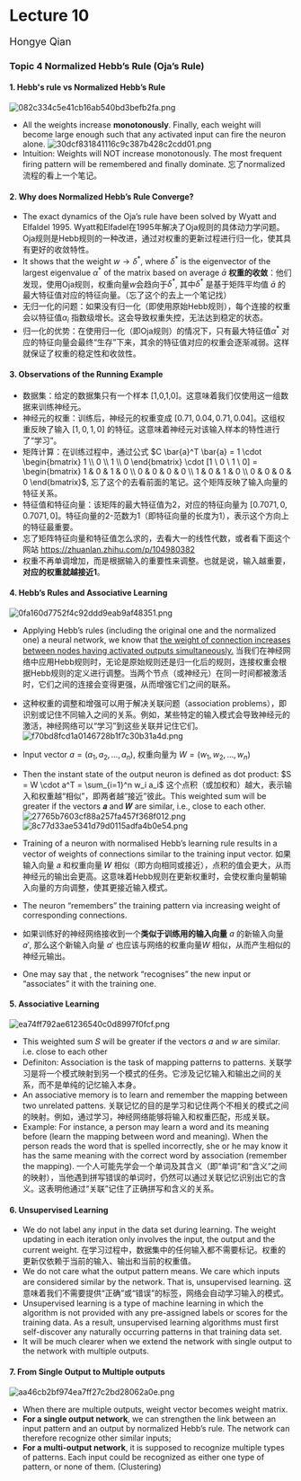 # Lecture 10
<font size="4">Hongye Qian</font> 
### Topic 4 Normalized Hebb’s Rule (Oja’s Rule)
#### 1. Hebb's rule vs Normalized Hebb’s Rule
![082c334c5e41cb16ab540bd3befb2fa.png](https://s2.loli.net/2024/10/27/cfByhOLMTRxjWGA.png)
 - All the weights increase **monotonously**. Finally, each weight will become large enough such that any activated input can fire the neuron alone. 
![30dcf831841116c9c387b428c2cdd01.png](https://s2.loli.net/2024/10/27/Qka2D9Fh1N8UOWm.png)
- Intuition: Weights will NOT increase monotonously. The most frequent firing pattern will be remembered and finally dominate. 忘了normalized流程的看上一个笔记。

#### 2. Why does Normalized Hebb’s Rule Converge?
-  The exact dynamics of the Oja’s rule have been solved by Wyatt and Elfaldel 1995. Wyatt和Elfadel在1995年解决了Oja规则的具体动力学问题。Oja规则是Hebb规则的一种改进，通过对权重的更新过程进行归一化，使其具有更好的收敛特性。
-  It shows that the weight $w \rightarrow \delta^*$, where $\delta^*$ is the eigenvector of the largest eigenvalue $\alpha^*$ of the matrix based on average $\bar{a}$ **权重的收敛**：他们发现，使用Oja规则，权重向量$w$会趋向于$\delta^*$, 其中$\delta^*$ 是基于矩阵平均值 $\bar{a}$ 的最大特征值对应的特征向量。（忘了这个的去上一个笔记找）
- 无归一化的问题：如果没有归一化（即使用原始Hebb规则），每个连接的权重会以特征值$\alpha_i$ 指数级增长。这会导致权重失控，无法达到稳定的状态。
- 归一化的优势：在使用归一化（即Oja规则）的情况下，只有最大特征值$\alpha^*$ 对应的特征向量会最终“生存”下来，其余的特征值对应的权重会逐渐减弱。这样就保证了权重的稳定性和收敛性。
#### 3. Observations of the Running Example
- 数据集：给定的数据集只有一个样本 [1,0,1,0]。这意味着我们仅使用这一组数据来训练神经元。
- 神经元的权重：训练后，神经元的权重变成 $[0.71,0.04,0.71,0.04]$。这组权重反映了输入 $[1,0,1,0]$ 的特征。这意味着神经元对该输入样本的特性进行了“学习”。
- 矩阵计算：在训练过程中，通过公式 $C \bar{a}^T \bar{a} = 1 \cdot \begin{bmatrix} 1 \\ 0 \\ 1 \\ 0 \end{bmatrix} \cdot [1 \ 0 \ 1 \ 0] = \begin{bmatrix} 1 & 0 & 1 & 0 \\ 0 & 0 & 0 & 0 \\ 1 & 0 & 1 & 0 \\ 0 & 0 & 0 & 0 \end{bmatrix}$, 忘了这个的去看前面的笔记。这个矩阵反映了输入向量的特征关系。
- 特征值和特征向量：该矩阵的最大特征值为2，对应的特征向量为 $[0.7071,0,0.7071,0]$。特征向量的2-范数为1（即特征向量的长度为1），表示这个方向上的特征最重要。
- 忘了矩阵特征向量和特征值怎么求的，去看大一的线性代数，或者看下面这个网站 <u>https://zhuanlan.zhihu.com/p/104980382 </u>
- 权重不再单调增加，而是根据输入的重要性来调整。也就是说，输入越重要，**对应的权重就越接近1**。

#### 4. Hebb’s Rules and Associative Learning
![0fa160d7752f4c92ddd9eab9af48351.png](https://s2.loli.net/2024/10/28/dLIkXxqfZzY3W42.png)
-  Applying Hebb’s rules (including the original one and the normalized one) a neural network, we know that <u>the weight of connection increases between nodes having activated outputs simultaneously.</u> 当我们在神经网络中应用Hebb规则时，无论是原始规则还是归一化后的规则，连接权重会根据Hebb规则的定义进行调整。当两个节点（或神经元）在同一时间都被激活时，它们之间的连接会变得更强，从而增强它们之间的联系。
- 这种权重的调整和增强可以用于解决关联问题（association problems），即识别或记住不同输入之间的关系。例如，某些特定的输入模式会导致神经元的激活，神经网络可以“学习”到这些关联并记住它们。
![f70bd8fcd1a0146728b1f7c30b31a4d.png](https://s2.loli.net/2024/10/28/l5Mo7XAL3qx6ZnU.png)
- Input vector $a = (a_1, a_2, \dots, a_n)$, 权重向量为 $W = (w_1, w_2, \dots, w_n)$
- Then the instant state of the output neuron is defined as dot product: $S = W \cdot a^T = \sum_{i=1}^n w_i a_i$ 这个点积（或加权和）越大，表示输入和权重越“相似”，即两者越“接近”彼此。This weighted sum will be greater if the vectors 𝒂 and 𝑾 are similar, i.e., close to each other.
![27765b7603cf88a257fa457f368f012.png](https://s2.loli.net/2024/10/28/yrEJvaG5Ddl3XOQ.png)
![8c77d33ae5341d79d0115adfa4b0e54.png](https://s2.loli.net/2024/10/28/48L2IJUybi1kAZR.png) 
- Training of a neuron with normalised Hebb’s learning rule results in a vector of weights of connections similar to the training input vector. 如果输入向量 𝑎 和权重向量 𝑊 相似（即方向相同或接近），点积的值会更大，从而神经元的输出会更高。这意味着Hebb规则在更新权重时，会使权重向量朝输入向量的方向调整，使其更接近输入模式。
- The neuron “remembers” the training pattern via increasing weight of corresponding connections. 
- 如果训练好的神经网络接收到一个**类似于训练用的输入向量** $a$ 的新输入向量 $a'$, 那么这个新输入向量 $a'$ 也应该与网络的权重向量$W$ 相似，从而产生相似的神经元输出。

- One may say that , the network “recognises” the new input or “associates” it with the training one.
#### 5.  Associative Learning
![ea74ff792ae61236540c0d8997f0fcf.png](https://s2.loli.net/2024/10/28/YfrSiI29ROK5pWB.png)
-  This weighted sum 𝑆 will be greater if the vectors $a$ and $w$ are similar. i.e. close to each other
-  Definiton: Association is the task of mapping patterns to patterns. 关联学习是将一个模式映射到另一个模式的任务。它涉及记忆输入和输出之间的关系，而不是单纯的记忆输入本身。
-    An associative memory is to learn and remember the mapping between two unrelated pattens.  关联记忆的目的是学习和记住两个不相关的模式之间的映射。例如，通过学习，神经网络能够将输入和权重匹配，形成关联。
-    Example:  For instance, a person may learn a word and its meaning before (learn the mapping between word and meaning). When the person reads the word that is spelled incorrectly, she or he may know it has the same meaning with the correct word by association (remember the mapping). 一个人可能先学会一个单词及其含义（即“单词”和“含义”之间的映射），当他遇到拼写错误的单词时，仍然可以通过关联记忆识别出它的含义。这表明他通过“关联”记住了正确拼写和含义的关系。

#### 6. Unsupervised Learning
- We do not label any input in the data set during learning. The weight updating in each iteration only involves the input, the output and the current weight. 在学习过程中，数据集中的任何输入都不需要标记。权重的更新仅依赖于当前的输入、输出和当前的权重值。
-  We do not care what the output pattern means. We care which inputs are considered similar by the network. That is, unsupervised learning. 这意味着我们不需要提供“正确”或“错误”的标签，网络会自动学习输入的模式。
-  Unsupervised learning is a type of machine learning in which the algorithm is not provided with any pre-assigned labels or scores for the training data. As a result, unsupervised learning algorithms must first self-discover any naturally occurring patterns in that training data set.
-   It will be much clearer when we extend the network with single output to the network with multiple outputs.
#### 7. From Single Output to Multiple outputs
![aa46cb2bf974ea7ff27c2bd28062a0e.png](https://s2.loli.net/2024/10/28/VJunw74iC5RZLNI.png)
- When there are multiple outputs, weight vector becomes weight matrix.
- **For a single output network**, we can strengthen the link between an input pattern and an output by normalized Hebb’s rule. The network can therefore recognize other similar inputs;
- **For a multi-output network**, it is supposed to recognize multiple types of patterns. Each input could be recognized as either one type of pattern, or none of them. (Clustering)














